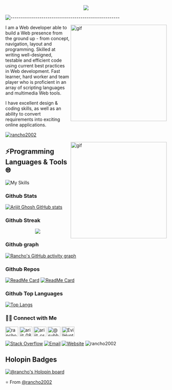 
<p align="center">
  <img src="https://readme-typing-svg.herokuapp.com?color=491B7E&size=32&center=true&vCenter=true&width=550&height=70&lines=Hey+There+👋🏻+I'm+Arijit;+Open+Source+Enthusiast+☀;Full+Stack+Developer+💻;Problem+Solver+👨‍💻;">
</p>


![-----------------------------------------------------](https://raw.githubusercontent.com/andreasbm/readme/master/assets/lines/cloudy.png)



<div>
 <p>
 <div> 
<img src="https://camo.githubusercontent.com/63abdc3407ab5749a6fa046151ee56433f7922da540e1aa8d3b5795200dde75f/68747470733a2f2f6f63746f6465782e6769746875622e636f6d2f696d616765732f6461667470756e6b746f6361742d6775792e676966" width="300px" alt=gif align="right"> 
</div>

 I am a Web developer able to build a Web presence from the ground up - from concept, navigation, layout and programming. Skilled at writing well-designed, testable and efficient code using current best practices in Web development. Fast learner, hard worker and team player who is proficient in an array of scripting languages and multimedia Web tools.

I have excellent design & coding skills, as well as an ability to convert requirements into exciting online applications.
</p>
</div>

<p align="left"> <a href="https://github.com/ryo-ma/github-profile-trophy"><img src="https://github-profile-trophy.vercel.app/?username=rancho2002" alt="rancho2002" /></a> </p>

<div> 
<img src="gif.gif" width="300px" alt=gif align="right"> 
</div>

## ⚡Programming Languages & Tools 🌐

<!-- | [<img src="https://raw.githubusercontent.com/github/explore/80688e429a7d4ef2fca1e82350fe8e3517d3494d/topics/laravel/laravel.png" alt="Laravel" width="24">](https://laravel.com/) | [<img src="https://raw.githubusercontent.com/github/explore/80688e429a7d4ef2fca1e82350fe8e3517d3494d/topics/php/php.png" alt="php" width="38">](https://php.net/)  | [<img src="https://raw.githubusercontent.com/github/explore/80688e429a7d4ef2fca1e82350fe8e3517d3494d/topics/vue/vue.png" alt="Vue" width="24">](https://vuejs.org/)  |  [<img src="https://raw.githubusercontent.com/github/explore/80688e429a7d4ef2fca1e82350fe8e3517d3494d/topics/bootstrap/bootstrap.png" alt="Bootstrap" width="24">](https://getbootstrap.com/) |  [<img src="https://raw.githubusercontent.com/github/explore/80688e429a7d4ef2fca1e82350fe8e3517d3494d/topics/javascript/javascript.png" alt="jQuery" width="24">](https://jquery.com/) | [<img src="https://raw.githubusercontent.com/github/explore/80688e429a7d4ef2fca1e82350fe8e3517d3494d/topics/jquery/jquery.png" alt="jQuery" width="24">](https://jquery.com/)
|---|---|---|---|---|---| -->

![My Skills](https://skillicons.dev/icons?i=vscode,c,py,html,css,js,bootstrap,tailwind,php,laravel,mysql,linux,azure,)
 
<!--### Tools 🛠️

| [<img src="https://raw.githubusercontent.com/github/explore/80688e429a7d4ef2fca1e82350fe8e3517d3494d/topics/mysql/mysql.png" alt="mysql" width="24">](https://www.mysql.com/) |  [<img src="https://raw.githubusercontent.com/github/explore/80688e429a7d4ef2fca1e82350fe8e3517d3494d/topics/firebase/firebase.png" alt="firebase" width="24">](https://firebase.google.com/) | [<img src="https://raw.githubusercontent.com/github/explore/80688e429a7d4ef2fca1e82350fe8e3517d3494d/topics/git/git.png" alt="Git" width="24">](https://git-scm.com/) |  [<img src="https://logonoid.com/images/phpstorm-logo.png" alt="Phpstorm" width="24">](https://www.jetbrains.com/phpstorm/) | [<img src="https://upload.wikimedia.org/wikipedia/commons/thumb/2/2d/Visual_Studio_Code_1.18_icon.svg/1200px-Visual_Studio_Code_1.18_icon.svg.png" alt="vscode" width="24">](https://code.visualstudio.com/) | [<img src="https://raw.githubusercontent.com/github/explore/80688e429a7d4ef2fca1e82350fe8e3517d3494d/topics/ubuntu/ubuntu.png" alt="Ubuntu" width="24">](https://ubuntu.com/)  |  [<img src="https://raw.githubusercontent.com/github/explore/80688e429a7d4ef2fca1e82350fe8e3517d3494d/topics/redis/redis.png" alt="Redis" width="24">](https://redis.io/) | Varnish Cache | many more...
|---|---|---|---|---|---|---|---|---| -->

### Github Stats

[![Arijit Ghosh GitHub stats](https://github-readme-stats.vercel.app/api?username=rancho2002)](https://github.com/rancho2002/)

### Github Streak

<p align="center"><img align="center" src="https://streak-stats.demolab.com?user=rancho2002&theme=radical" />

### Github graph 

[![Rancho's GitHub activity graph](https://github-readme-activity-graph.cyclic.app/graph?username=rancho2002&theme=monokai)](https://github.com/rancho2002/github-readme-activity-graph)

### Github Repos

[![ReadMe Card](https://github-readme-stats.vercel.app/api/pin/?username=rancho2002&repo=collegecatalyst&show_owner=true)](https://github.com/Rancho2002/collegecatalyst)
[![ReadMe Card](https://github-readme-stats.vercel.app/api/pin/?username=rancho2002&repo=C-projects&show_owner=true)](https://github.com/Rancho2002/C-projects)

### Github Top Languages
[![Top Langs](https://github-readme-stats.vercel.app/api/top-langs/?username=rancho2002&layout=compact&theme=dark)](https://github.com/rancho2002/github-readme-stats)

<h3> 🤝🏻 Connect with Me </h3>
<a href="https://linkedin.com/in/rancho2002/" target="blank"><img align="center" src="https://raw.githubusercontent.com/rahuldkjain/github-profile-readme-generator/master/src/images/icons/Social/linked-in-alt.svg" alt="rancho2002" height="30" width="40" /></a>
<a href="https://www.instagram.com/arijit_089/" target="blank"><img align="center" src="https://raw.githubusercontent.com/rahuldkjain/github-profile-readme-generator/master/src/images/icons/Social/instagram.svg" alt="arijit_089" height="30" width="40" /></a>
<a href="https://www.codechef.com/users/arijit_cse2002" target="blank"><img align="center" src="https://cdn.jsdelivr.net/npm/simple-icons@3.1.0/icons/codechef.svg" alt="arijit_cse2002" height="30" width="40" /></a>
<a href="https://www.hackerrank.com/subhasghosh196" target="blank"><img align="center" src="https://raw.githubusercontent.com/rahuldkjain/github-profile-readme-generator/master/src/images/icons/Social/hackerrank.svg" alt="@subhasghosh196" height="30" width="40" /></a>
<a href="https://discord.gg/invite/EvilHunter#4035" target="blank"><img align="center" src="https://raw.githubusercontent.com/rahuldkjain/github-profile-readme-generator/master/src/images/icons/Social/discord.svg" alt="EvilHunter#4035" height="30" width="40" /></a>


<p align="center">


<a href="https://stackoverflow.com/users/18928490/arijit-ghosh?tab=profile" target="_blank"><img alt="Stack Overflow" src="https://img.shields.io/badge/Stackoverflow-Arijit%20Ghosh-blue?style=flat&logo=stackoverflow"></a>
<a href="mailto:subhasghosh196@gmail.com"><img alt="Email" src="https://img.shields.io/badge/Email-subhasghosh196@gmail.com-blue?style=flat&logo=gmail"></a>
<a href="https://personalpages.github.io/portfolio/" target="_blank"><img alt="Website" src="https://img.shields.io/badge/Website-Arijit%20Ghosh-blue?style=flat&logo=google-chrome"></a>
 <img src="https://komarev.com/ghpvc/?username=rancho2002" alt="rancho2002" />
</p>

## Holopin Badges
[![@rancho's Holopin board](https://holopin.me/rancho)](https://holopin.io/@rancho)

⭐️ From [@rancho2002](https://github.com/rancho2002)
